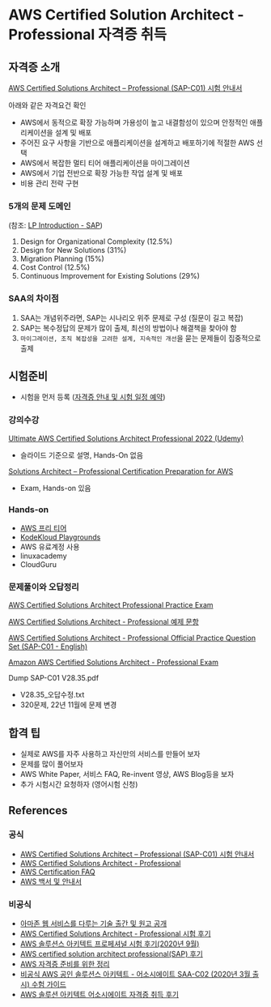 # AWS Certified Solution Architect - Professional 자격증 취득

## 자격증 소개
[AWS Certified Solutions Architect – Professional
(SAP-C01) 시험 안내서](https://d1.awsstatic.com/ko_KR/training-and-certification/docs-sa-pro/AWS-Certified-Solutions-Architect-Professional_Exam-Guide.pdf)  

아래와 같은 자격요건 확인
- AWS에서 동적으로 확장 가능하며 가용성이 높고 내결함성이 있으며 안정적인 애플리케이션을 설계 및 배포
- 주어진 요구 사항을 기반으로 애플리케이션을 설계하고 배포하기에 적절한 AWS 선택
- AWS에서 복잡한 멀티 티어 애플리케이션을 마이그레이션
- AWS에서 기업 전반으로 확장 가능한 작업 설계 및 배포
- 비용 관리 전략 구현

### 5개의 문제 도메인 
(참조: [LP Introduction - SAP](https://cloudacademy.com/course/lp-introduction-aws-certified-solutions-architect-professional-1254/learning-path-introduction))
1. Design for Organizational Complexity (12.5%)
2. Design for New Solutions (31%)
3. Migration Planning (15%)
4. Cost Control (12.5%)
5. Continuous Improvement for Existing Solutions (29%)

### SAA의 차이점
1. SAA는 개념위주라면, SAP는 시나리오 위주 문제로 구성 (질문이 길고 복잡)
2. SAP는 복수정답의 문제가 많이 출제, 최선의 방법이나 해결책을 찾아야 함
3. `마이그레이션, 조직 복잡성을 고려한 설계, 지속적인 개선`을 묻는 문제들이 집중적으로 출제 


## 시험준비
- 시험을 먼저 등록 ([자격증 안내 및 시험 일정 예약](https://aws.amazon.com/ko/certification/certified-solutions-architect-professional/))

### 강의수강
[Ultimate AWS Certified Solutions Architect Professional 2022 (Udemy)](https://www.udemy.com/course/aws-solutions-architect-professional/)
- 슬라이드 기준으로 설명, Hands-On 없음

[Solutions Architect – Professional Certification Preparation for AWS](https://cloudacademy.com/learning-paths/solutions-architect-professional-certification-preparation-for-aws-2019-377/)
- Exam, Hands-on 있음

### Hands-on
- [AWS 프리 티어](https://aws.amazon.com/ko/free)
- [KodeKloud Playgrounds](https://kodekloud.com/playgrounds)
- AWS 유료계정 사용 
- linuxacademy
- CloudGuru

### 문제풀이와 오답정리
[AWS Certified Solutions Architect Professional Practice Exam](https://www.udemy.com/course/aws-solutions-architect-professional-practice-exams-sap-c02/)  

[AWS Certified Solutions Architect - Professional 예제 문항](https://d1.awsstatic.com/ko_KR/training-and-certification/docs-sa-pro/AWS-Certified-Solutions-Architect-Professional_Sample-Questions.pdf)

[AWS Certified Solutions Architect - Professional Official Practice Question Set (SAP-C01 - English)](https://explore.skillbuilder.aws/learn/course/internal/view/elearning/12481/aws-certified-solutions-architect-professional-official-practice-question-set-sap-c01-english)  

[Amazon AWS Certified Solutions Architect - Professional Exam](https://www.examtopics.com/exams/amazon/aws-certified-solutions-architect-professional/)  

Dump SAP-C01 V28.35.pdf
- V28.35_오답수정.txt
- 320문제, 22년 11월에 문제 변경 

## 합격 팁
- 실제로 AWS를 자주 사용하고 자신만의 서비스를 만들어 보자
- 문제를 많이 풀어보자 
- AWS White Paper, 서비스 FAQ, Re-invent 영상, AWS Blog등을 보자
- 추가 시험시간 요청하자 (영어시험 신청)

## References
### 공식
- [AWS Certified Solutions Architect – Professional
(SAP-C01) 시험 안내서](https://d1.awsstatic.com/ko_KR/training-and-certification/docs-sa-pro/AWS-Certified-Solutions-Architect-Professional_Exam-Guide.pdf)
- [AWS Certified Solutions Architect - Professional](https://aws.amazon.com/ko/certification/certified-solutions-architect-professional/)
- [AWS Certification FAQ](https://aws.amazon.com/ko/certification/faqs/)
- [AWS 백서 및 안내서](https://aws.amazon.com/ko/whitepapers)

### 비공식
- [아마존 웹 서비스를 다루는 기술 출간 및 원고 공개](http://pyrasis.com/private/2014/09/30/publish-the-art-of-amazon-web-services-book)
- [AWS Certified Solutions Architect - Professional 시험 후기](https://gonigoni.kr/posts/aws-sap-c01/?utm_source=pocket_mylist)
- [AWS 솔루션스 아키텍트 프로페셔널 시험 후기(2020년 9월)](https://techblog.kr/2020/09/10/aws-sa-pro-exam)
- [AWS certified solution architect professional(SAP) 후기](https://overthecode.io/aws-certified-solution-architect-professional-review)
- [AWS 자격증 준비를 위한 정리](https://logger.one/entry/AWS-%EC%9E%90%EA%B2%A9%EC%A6%9D-%EC%A4%80%EB%B9%84%EB%A5%BC-%EC%9C%84%ED%95%9C-%EC%A0%95%EB%A6%AC)
- [비공식 AWS 공인 솔루션스 아키텍트 - 어소시에이트 SAA-C02 (2020년 3월 출시) 수험 가이드](https://github.com/serithemage/AWSCertifiedSolutionsArchitectUnofficialStudyGuide)
- [AWS 솔루션 아키텍트 어소시에이트 자격증 취득 후기](https://www.44bits.io/ko/post/aws-certification-solutions-architect-associate)